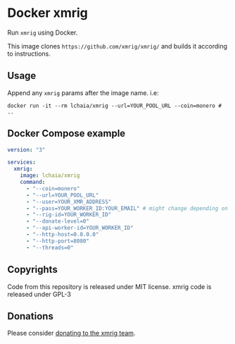 # Docker xmrig

Run `xmrig` using Docker.

This image clones `https://github.com/xmrig/xmrig/` and builds it according to instructions.

## Usage

Append any `xmrig` params after the image name. i.e:

```shell
docker run -it --rm lchaia/xmrig --url=YOUR_POOL_URL --coin=monero # ..
```

## Docker Compose example

```yaml
version: "3"

services:
  xmrig:
    image: lchaia/xmrig
    command: 
      - "--coin=monero"
      - "--url=YOUR_POOL_URL"
      - "--user=YOUR_XMR_ADDRESS"
      - "--pass=YOUR_WORKER_ID:YOUR_EMAIL" # might change depending on pool?
      - "--rig-id=YOUR_WORKER_ID"
      - "--donate-level=0"
      - "--api-worker-id=YOUR_WORKER_ID"
      - "--http-host=0.0.0.0"
      - "--http-port=8080"
      - "--threads=0" 
```

## Copyrights

Code from this repository is released under MIT license.
xmrig code is released under GPL-3

## Donations

Please consider [donating to the xmrig team](https://github.com/xmrig/xmrig#donations).
